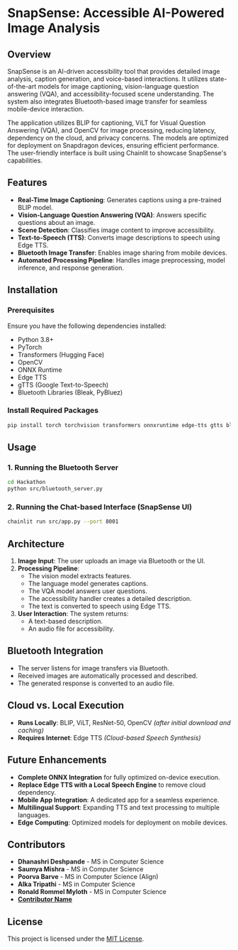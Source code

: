 # SnapSense: Accessible AI-Powered Image Analysis

## Overview
SnapSense is an AI-driven accessibility tool that provides detailed image analysis, caption generation, and voice-based interactions. It utilizes state-of-the-art models for image captioning, vision-language question answering (VQA), and accessibility-focused scene understanding. The system also integrates Bluetooth-based image transfer for seamless mobile-device interaction.

The application utilizes BLIP for captioning, ViLT for Visual Question Answering (VQA), and OpenCV for image processing, reducing latency, dependency on the cloud, and privacy concerns. The models are optimized for deployment on Snapdragon devices, ensuring efficient performance. The user-friendly interface is built using Chainlit to showcase SnapSense's capabilities.

## Features
- **Real-Time Image Captioning**: Generates captions using a pre-trained BLIP model.
- **Vision-Language Question Answering (VQA)**: Answers specific questions about an image.
- **Scene Detection**: Classifies image content to improve accessibility.
- **Text-to-Speech (TTS)**: Converts image descriptions to speech using Edge TTS.
- **Bluetooth Image Transfer**: Enables image sharing from mobile devices.
- **Automated Processing Pipeline**: Handles image preprocessing, model inference, and response generation.

## Installation
### Prerequisites
Ensure you have the following dependencies installed:
- Python 3.8+
- PyTorch
- Transformers (Hugging Face)
- OpenCV
- ONNX Runtime
- Edge TTS
- gTTS (Google Text-to-Speech)
- Bluetooth Libraries (Bleak, PyBluez)

### Install Required Packages
```bash
pip install torch torchvision transformers onnxruntime edge-tts gtts bleak pybluez chainlit opencv-python numpy
```

## Usage

### 1. Running the Bluetooth Server
```bash
cd Hackathon
python src/bluetooth_server.py
```

### 2. Running the Chat-based Interface (SnapSense UI)
```bash
chainlit run src/app.py --port 8001
```

## Architecture
1. **Image Input**: The user uploads an image via Bluetooth or the UI.
2. **Processing Pipeline**:
   - The vision model extracts features.
   - The language model generates captions.
   - The VQA model answers user questions.
   - The accessibility handler creates a detailed description.
   - The text is converted to speech using Edge TTS.
3. **User Interaction**: The system returns:
   - A text-based description.
   - An audio file for accessibility.

## Bluetooth Integration
- The server listens for image transfers via Bluetooth.
- Received images are automatically processed and described.
- The generated response is converted to an audio file.

## Cloud vs. Local Execution
- **Runs Locally**: BLIP, ViLT, ResNet-50, OpenCV *(after initial download and caching)*
- **Requires Internet**: Edge TTS *(Cloud-based Speech Synthesis)*

## Future Enhancements
- **Complete ONNX Integration** for fully optimized on-device execution.
- **Replace Edge TTS with a Local Speech Engine** to remove cloud dependency.
- **Mobile App Integration**: A dedicated app for a seamless experience.
- **Multilingual Support**: Expanding TTS and text processing to multiple languages.
- **Edge Computing**: Optimized models for deployment on mobile devices.

## Contributors
- **Dhanashri Deshpande** - MS in Computer Science
- **Saumya Mishra** - MS in Computer Science
- **Poorva Barve** - MS in Computer Science (Align)
- **Alka Tripathi** - MS in Computer Science
- **Ronald Rommel Myloth** - MS in Computer Science
- **[Contributor Name](https://github.com/username)**

## License
This project is licensed under the [MIT License](LICENSE).

